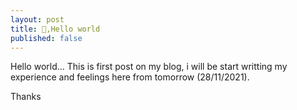 ```yaml
---
layout: post
title: 👋,Hello world
published: false
---
```


Hello world...
This is first post on my blog, i will be start writting my experience and feelings here from tomorrow (28/11/2021).

Thanks




